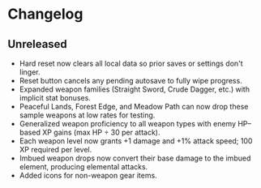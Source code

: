 # Changelog

## Unreleased
- Hard reset now clears all local data so prior saves or settings don't linger.
- Reset button cancels any pending autosave to fully wipe progress.
- Expanded weapon families (Straight Sword, Crude Dagger, etc.) with implicit stat bonuses.
- Peaceful Lands, Forest Edge, and Meadow Path can now drop these sample weapons at low rates for testing.
- Generalized weapon proficiency to all weapon types with enemy HP–based XP gains (max HP ÷ 30 per attack).
- Each weapon level now grants +1 damage and +1% attack speed; 100 XP required per level.
- Imbued weapon drops now convert their base damage to the imbued element, producing elemental attacks.
- Added icons for non-weapon gear items.
